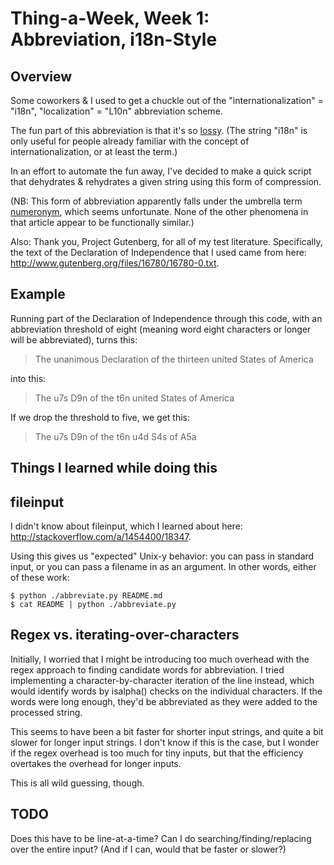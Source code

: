 Thing-a-Week, Week 1:  Abbreviation, i18n-Style
========

Overview
--------
Some coworkers & I used to get a chuckle out of the "internationalization" =
"i18n", "localization" = "L10n" abbreviation scheme.  

The fun part of this abbreviation is that it's so
[lossy](http://en.wikipedia.org/wiki/Lossy).  (The string "i18n" is only useful
for people already familiar with the concept of internationalization, or at
least the term.)

In an effort to automate the fun away, I've decided to make a quick script that
dehydrates & rehydrates a given string using this form of compression.

(NB:  This form of abbreviation apparently falls under the umbrella term
[numeronym](http://en.wikipedia.org/wiki/Numeronym), which seems unfortunate.
None of the other phenomena in that article appear to be functionally similar.)

Also:  Thank you, Project Gutenberg, for all of my test literature.
Specifically, the text of the Declaration of Independence that I used came from
here:  http://www.gutenberg.org/files/16780/16780-0.txt.

Example
-------
Running part of the Declaration of Independence through this code, with an
abbreviation threshold of eight (meaning word eight characters or longer will
be abbreviated), turns this:

> The unanimous Declaration of the thirteen united States of America

into this:

> The u7s D9n of the t6n united States of America

If we drop the threshold to five, we get this:

> The u7s D9n of the t6n u4d S4s of A5a

Things I learned while doing this
---------------------------------
fileinput
---------
I didn't know about fileinput, which I learned about here:
http://stackoverflow.com/a/1454400/18347.  

Using this gives us "expected" Unix-y behavior:  you can pass in standard
input, or you can pass a filename in as an argument.  In other words, either of
these work:

    $ python ./abbreviate.py README.md
    $ cat README | python ./abbreviate.py

Regex vs. iterating-over-characters
-----------------------------------
Initially, I worried that I might be introducing too much overhead with the
regex approach to finding candidate words for abbreviation.  I tried
implementing a character-by-character iteration of the line instead, which
would identify words by isalpha() checks on the individual characters.  If the
words were long enough, they'd be abbreviated as they were added to the
processed string.

This seems to have been a bit faster for shorter input strings, and quite a
bit slower for longer input strings.  I don't know if this is the case, but I
wonder if the regex overhead is too much for tiny inputs, but that the
efficiency overtakes the overhead for longer inputs.

This is all wild guessing, though.

TODO
----
Does this have to be line-at-a-time?  Can I do searching/finding/replacing over
the entire input?  (And if I can, would that be faster or slower?)

